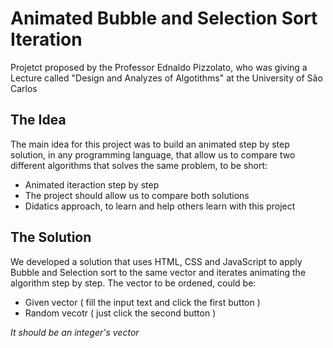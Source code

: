 # Animated Bubble and Selection Sort Iteration

Projetct proposed by the Professor Ednaldo Pizzolato, who was giving a Lecture called "Design and Analyzes of Algotithms" at the University of São Carlos

## The Idea

The main idea for this project was to build an animated step by step solution, in any programming language, that allow us to compare two different algorithms that solves the same problem, to be short:
 - Animated iteraction step by step
 - The project should allow us to compare both solutions
 - Didatics approach, to learn and help others learn with this project
 
## The Solution
 
We developed a solution that uses HTML, CSS and JavaScript to apply Bubble and Selection sort to the same vector and iterates animating the algorithm step by step.
The vector to be ordened, could be:

  - Given vector ( fill the input text and click the first button )
  - Random vecotr ( just click the second button )
  
  *It should be an integer's vector*
